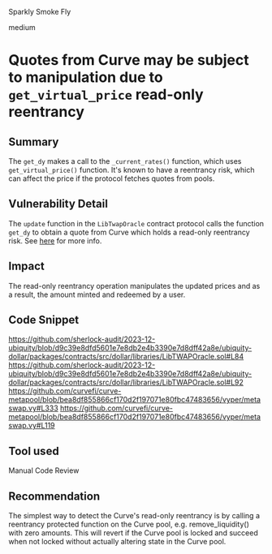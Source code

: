 Sparkly Smoke Fly

medium

# Quotes from Curve may be subject to manipulation due to `get_virtual_price` read-only reentrancy

## Summary
The `get_dy` makes a call to the `_current_rates()` function, which uses `get_virtual_price()` function. It's known to have a reentrancy risk, which can affect the price if the protocol fetches quotes from pools.
## Vulnerability Detail
The `update` function in the `LibTwapOracle` contract protocol calls the function `get_dy` to obtain a quote from Curve which holds a read-only reentrancy risk. See [here](https://chainsecurity.com/heartbreaks-curve-lp-oracles/) for more info.
## Impact
The read-only reentrancy operation manipulates the updated prices and as a result, the amount minted and redeemed by a user.
## Code Snippet
https://github.com/sherlock-audit/2023-12-ubiquity/blob/d9c39e8dfd5601e7e8db2e4b3390e7d8dff42a8e/ubiquity-dollar/packages/contracts/src/dollar/libraries/LibTWAPOracle.sol#L84
https://github.com/sherlock-audit/2023-12-ubiquity/blob/d9c39e8dfd5601e7e8db2e4b3390e7d8dff42a8e/ubiquity-dollar/packages/contracts/src/dollar/libraries/LibTWAPOracle.sol#L92
https://github.com/curvefi/curve-metapool/blob/bea8df855866cf170d2f197071e80fbc47483656/vyper/metaswap.vy#L333
https://github.com/curvefi/curve-metapool/blob/bea8df855866cf170d2f197071e80fbc47483656/vyper/metaswap.vy#L119
## Tool used
Manual Code Review

## Recommendation
The simplest way to detect the Curve's read-only reentrancy is by calling a reentrancy protected function on the Curve pool, e.g. remove_liquidity() with zero amounts. This will revert if the Curve pool is locked and succeed when not locked without actually altering state in the Curve pool.